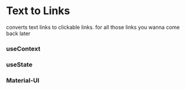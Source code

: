 # Text to Links


converts text links to clickable links.
for all those links you wanna come back later

### useContext
### useState
### Material-UI
